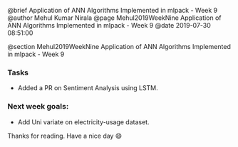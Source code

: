 @brief Application of ANN Algorithms Implemented in mlpack - Week 9
@author Mehul Kumar Nirala
@page Mehul2019WeekNine Application of ANN Algorithms Implemented in mlpack - Week 9
@date 2019-07-30 08:51:00

@section Mehul2019WeekNine Application of ANN Algorithms Implemented in mlpack - Week 9

### Tasks
* Added a PR on Sentiment Analysis using LSTM.

### Next week goals:
* Add Uni variate on electricity-usage dataset.


Thanks for reading. Have a nice day :smile:
